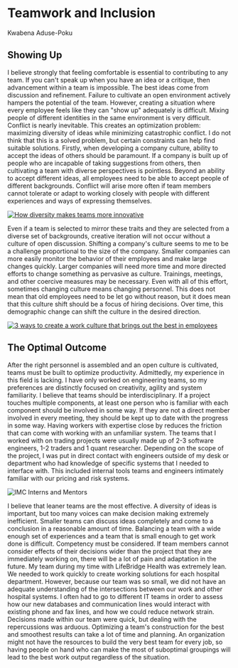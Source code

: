 # Teamwork and Inclusion

Kwabena Aduse-Poku

## Showing Up

I believe strongly that feeling comfortable is essential to contributing to any team. If you can't speak up when you have an idea or a critique, then advancement within a team is impossible. The best ideas come from discussion and refinement. Failure to cultivate an open environment actively hampers the potential of the team. However, creating a situation where every employee feels like they can "show up" adequately is difficult. Mixing people of different identities in the same environment is very difficult. Conflict is nearly inevitable. This creates an optimization problem: maximizing diversity of ideas while minimizing catastrophic conflict. I do not think that this is a solved problem, but certain constraints can help find suitable solutions. Firstly, when developing a company culture, ability to accept the ideas of others should be paramount. If a company is built up of people who are incapable of taking suggestions from others, then cultivating a team with diverse perspectives is pointless. Beyond an ability to accept different ideas, all employees need to be able to accept people of different backgrounds. Conflict will arise more often if team members cannot tolerate or adapt to working closely with people with different experiences and ways of expressing themselves.

[![How diversity makes teams more innovative](https://img.youtube.com/vi/lPtPG2lAmm4/maxresdefault.jpg)](https://www.youtube.com/watch?v=lPtPG2lAmm4)

Even if a team is selected to mirror these traits and they are selected from a diverse set of backgrounds, creative iteration will not occur without a culture of open discussion. Shifting a company's culture seems to me to be a challenge proportional to the size of the company. Smaller companies can more easily monitor the behavior of their employees and make large changes quickly. Larger companies will need more time and more directed efforts to change something as pervasive as culture. Trainings, meetings, and other coercive measures may be necessary. Even with all of this effort, sometimes changing culture means changing personnel. This does not mean that old employees need to be let go without reason, but it does mean that this culture shift should be a focus of hiring decisions. Over time, this demographic change can shift the culture in the desired direction.

[![3 ways to create a work culture that brings out the best in employees](https://img.youtube.com/vi/2y8SA6cLUys/maxresdefault.jpg)](https://www.youtube.com/watch?v=2y8SA6cLUys)

## The Optimal Outcome

After the right personnel is assembled and an open culture is cultivated, teams must be built to optimize productivity. Admittedly, my experience in this field is lacking. I have only worked on engineering teams, so my preferences are distinctly focused on creativity, agility and system familiarity. I believe that teams should be interdisciplinary. If a project touches multiple components, at least one person who is familiar with each component should be involved in some way. If they are not a direct member involved in every meeting, they should be kept up to date with the progress in some way. Having workers with expertise close by reduces the friction that can come with working with an unfamiliar system. The teams that I worked with on trading projects were usually made up of 2-3 software engineers, 1-2 traders and 1 quant researcher. Depending on the scope of the project, I was put in direct contact with engineers outside of my desk or department who had knowledge of specific systems that I needed to interface with. This included internal tools teams and engineers intimately familiar with our pricing and risk systems.

![IMC Interns and Mentors](https://imgur.com/GQsvCDC.jpg)

I believe that leaner teams are the most effective. A diversity of ideas is important, but too many voices can make decision making extremely inefficient. Smaller teams can discuss ideas completely and come to a conclusion in a reasonable amount of time. Balancing a team with a wide enough set of experiences and a team that is small enough to get work done is difficult. Competency must be considered. If team members cannot consider effects of their decisions wider than the project that they are immediately working on, there will be a lot of pain and adaptation in the future. My team during my time with LifeBridge Health was extremely lean. We needed to work quickly to create working solutions for each hospital department. However, because our team was so small, we did not have an adequate understanding of the intersections between our work and other hospital systems. I often had to go to different IT teams in order to assess how our new databases and communication lines would interact with existing phone and fax lines, and how we could reduce network strain. Decisions made within our team were quick, but dealing with the repercussions was arduous. Optimizing a team's construction for the best and smoothest results can take a lot of time and planning. An organization might not have the resources to build the very best team for every job, so having people on hand who can make the most of suboptimal groupings will lead to the best work output regardless of the situation.